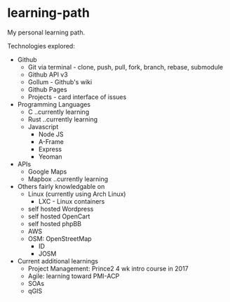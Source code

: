 # learning-path
My personal learning path.

Technologies explored:
  - Github
    - Git via terminal - clone, push, pull, fork, branch, rebase, submodule
    - Github API v3
    - Gollum - Github's wiki
    - Github Pages
    - Projects - card interface of issues
  - Programming Languages
    - C ..currently learning
    - Rust ..currently learning
    - Javascript
      - Node JS
      - A-Frame
      - Express
      - Yeoman
  - APIs
    - Google Maps
    - Mapbox ..currently learning
  - Others fairly knowledgable on
    - Linux (currently using Arch Linux)
      - LXC - Linux containers
    - self hosted Wordpress
    - self hosted OpenCart
    - self hosted phpBB
    - AWS
    - OSM: OpenStreetMap
      - ID
      - JOSM
  - Current additional learnings
    - Project Management: Prince2 4 wk intro course in 2017
    - Agile: learning toward PMI-ACP
    - SOAs
    - qGIS
